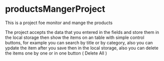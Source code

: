 # productsMangerProject
This is a project foe monitor and mange the products

The project accepts the data that you entered in the fields and store them in the local storage then show the items on an table with simple control buttons, for example you can search by title or by category, also you can ypdate the item after 
you save then in the local storage, also you can delete the items one by one or in one button ( Delete All )
